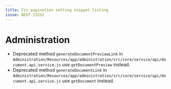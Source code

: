 ```yaml
---
title: Fix pagination setting snippet listing
issue: NEXT-13252
---
```

# Administration
* Deprecated method `generateDocumentPreviewLink` in `Administration/Resources/app/administration/src/core/service/api/document.api.service.js` use `getDocumentPreview` instead.
* Deprecated method `generateDocumentLink` in `Administration/Resources/app/administration/src/core/service/api/document.api.service.js` use `getDocument` instead.

